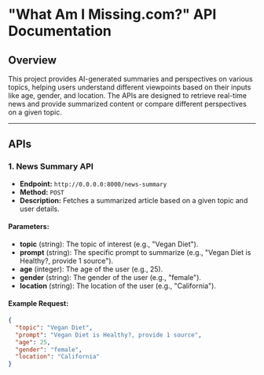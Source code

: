 # "What Am I Missing.com?" API Documentation

## Overview
This project provides AI-generated summaries and perspectives on various topics, helping users understand different viewpoints based on their inputs like age, gender, and location. The APIs are designed to retrieve real-time news and provide summarized content or compare different perspectives on a given topic.

---

## APIs

### 1. **News Summary API**
- **Endpoint:** `http://0.0.0.0:8000/news-summary`
- **Method:** `POST`
- **Description:** Fetches a summarized article based on a given topic and user details.
  
#### **Parameters:**
- **topic** (string): The topic of interest (e.g., "Vegan Diet").
- **prompt** (string): The specific prompt to summarize (e.g., "Vegan Diet is Healthy?, provide 1 source").
- **age** (integer): The age of the user (e.g., 25).
- **gender** (string): The gender of the user (e.g., "female").
- **location** (string): The location of the user (e.g., "California").

#### **Example Request:**
```json
{
  "topic": "Vegan Diet",
  "prompt": "Vegan Diet is Healthy?, provide 1 source",
  "age": 25,
  "gender": "female",
  "location": "California"
}

